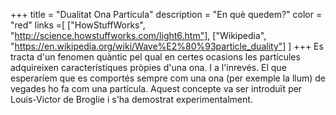 +++
title = "Dualitat Ona Partícula"
description = "En què quedem?"
color = "red"
links =[
  ["HowStuffWorks", "http://science.howstuffworks.com/light6.htm"],
  ["Wikipedia", "https://en.wikipedia.org/wiki/Wave%E2%80%93particle_duality"]
]
+++
Es tracta d'un fenomen quàntic pel qual en certes ocasions les partícules adquireixen característiques pròpies d'una ona. I a l'inrevés. El que esperaríem que es comportés sempre com una ona (per exemple la llum) de vegades ho fa com una partícula. Aquest concepte va ser introduït per Louis-Victor de Broglie i s'ha demostrat experimentalment.
